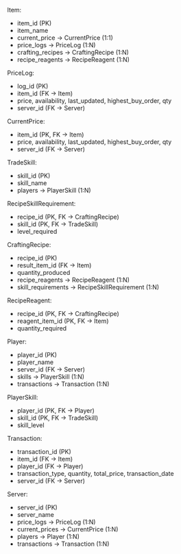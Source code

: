 Item:
- item_id (PK)
- item_name
- current_price -> CurrentPrice (1:1)
- price_logs -> PriceLog (1:N)
- crafting_recipes -> CraftingRecipe (1:N)
- recipe_reagents -> RecipeReagent (1:N)

PriceLog:
- log_id (PK)
- item_id (FK -> Item)
- price, availability, last_updated, highest_buy_order, qty
- server_id (FK -> Server)

CurrentPrice:
- item_id (PK, FK -> Item)
- price, availability, last_updated, highest_buy_order, qty
- server_id (FK -> Server)

TradeSkill:
- skill_id (PK)
- skill_name
- players -> PlayerSkill (1:N)

RecipeSkillRequirement:
- recipe_id (PK, FK -> CraftingRecipe)
- skill_id (PK, FK -> TradeSkill)
- level_required

CraftingRecipe:
- recipe_id (PK)
- result_item_id (FK -> Item)
- quantity_produced
- recipe_reagents -> RecipeReagent (1:N)
- skill_requirements -> RecipeSkillRequirement (1:N)

RecipeReagent:
- recipe_id (PK, FK -> CraftingRecipe)
- reagent_item_id (PK, FK -> Item)
- quantity_required

Player:
- player_id (PK)
- player_name
- server_id (FK -> Server)
- skills -> PlayerSkill (1:N)
- transactions -> Transaction (1:N)

PlayerSkill:
- player_id (PK, FK -> Player)
- skill_id (PK, FK -> TradeSkill)
- skill_level

Transaction:
- transaction_id (PK)
- item_id (FK -> Item)
- player_id (FK -> Player)
- transaction_type, quantity, total_price, transaction_date
- server_id (FK -> Server)

Server:
- server_id (PK)
- server_name
- price_logs -> PriceLog (1:N)
- current_prices -> CurrentPrice (1:N)
- players -> Player (1:N)
- transactions -> Transaction (1:N)
